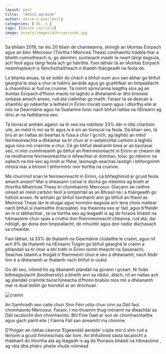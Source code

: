 ```yaml
---
layout: post
title:  "Athrú aeráide"
author: daire-o-maoildeirg
categories: [ Bl. 4 ]
tags: [Daoine cáiliúla]
image: assets/images/athruaeraide.jpg
--- 
```

Sa bhliain 2019, tar éis 20 bliain de chainteanna, shínigh an tAontas Eorpach agus an bloc Mercosur (Tíortha I Meiriceá Theas) comhaontú trádála thar a bheith cuimsitheach is, go deimhin, suntasach maidir le neart táirgí éagsúla, ach feoil agus táirgí feola ach go háirithe. Faoi láthair tá an tAontas Eorpach neamhspleách is féinchothaitheach ó thaobh tháirgeadh na feola de.

Le blianta anuas, tá sé soléir do chách a bhfuil suim acu san ábhar go bhfuil géarghá le stop a chur le hathrú aeráide agus go gcaithfear an timpeallacht a chaomhnú ar fud na cruinne. Tá roinnt spriocanna leagtha síos ag an Aontas Eorpach d’fhonn maolú nó laghdú a dhéanamh ar dhó breoslaí iontaise amach anseo, rud atá ciallmhar go maith. Faraor tá sé deacair a shamhlú go ndéanfar a leithéid in Éirinn murab ioann agus i dtíortha eile ar nós na Gearmáine agus na Sualainne toisc nach bhfuil rialtas na hÉireann ag díriú ar na fadhbanna seo.

Tá tionscal amháin againn sa tír seo ina ndóitear 33% dár n-ídiú charbóin uile, an méid is mó sa tír agus is é sin an tionscal na feola. Dá bharr seo, tá brú ar an rialtas an beartas is fusa a chur I gcrích, ag laghdú an méid feirmeoireachta a dhéantar sa tír chun ár n-astaíochtaí carbóin a laghdú agus níos mó crainnte a chur. Cé go bhfuil dealramh breá ar an bpolasaí seo, ní mór cuimhneamh go bhfuil an fheirmeoireacht in Éirinn ar cheann de na modhanna feirmeoireachta is éifeachtaí ar domhan, toisc go mbíonn na eallach na tíre seo ag innilt ar fhéar, lasmuigh seachas laistigh i bhfoirgnimh mhóra mar a bhíonn I bhformhór mór tíortha na cruinne.

Má chuirimid srian le feirmeoireacht in Eirinn, cá bhfaighimid ár gcuid feola amach anseo? Mar a sheasann cúrsaí is dócha go mbeimis ag brath ar thíortha Mheiriceá Theas trí chomhaontú Mercosur. Glacann sé ceithre oiread an méid carbóin feoil a iompórtáil as an Bhrasíl ná í a tháirgeadh go háitiúil anseo. Ní amháin go bhfuil líomhaintí ann go bhfuil an fheoil as Meiriceá Theas lán le drugaí agus hormóin éagsúla ach lena chois maítear nach bhfuil sí inaimsithe (traceable). Ina theannta seo ar fad, agus b’fhéidir an ní is tábhachtaí , tá na tíortha seo ag leagadh is ag dó foraois bháistí na hAmasóine chun spás a cruthú don fheirmeoireacht chéanna, rud atá, dar ndóigh, go dona don timpeallacht, do mhuintir agus don nádúr dúchasach sa cheantar.

Faoi láthair, tá 33% de thalamh na Gearmáine clúdaithe le crainn, agus níl ach 9% de thalamh na hÉireann.Tuigim go bhfuil géarghá le crainn a phlandáil sa tír (mar a bhí tráth in Éirinn roimh theacht na Sasanach). Seachas talamh a thógáil ó fheirmeoirí chun é seo a dhéanamh, nach féidir linn é a dhéanamh ar thalamh nach bhfuil in úsáid.

Go dtí seo, nílimid fiú ag déanamh plandáil na gcrann i gceart. Ní foláir bithéagsúlacht (biodiversity) a bheith ann sa nádúr, áfach, níl an rialtas ach ag plandáil crainnte burachíneacha d’fhonn brabús níos mó a dhéanamh mar is dual dóibh go hiondúil ar an drochuair.

![crainn](https://i.imgur.com/Tg5VkIz.jpg)

An Samhradh seo caite chuir Sinn Féin vóta chun cinn sa Dáil faoi chomhaontú Mercosur. Faraor, I mo thuairim thug móramh na dteachtaí sa Dáil tacaíocht don chomhaontú. Bhí Fine Gael ar son an chomhaontaithe agus gach páírtí eile ( Fianna Fáil san áireamh) ina choinne

D’fhógair an rialtas céanna ‘Eigeandáil aeráide’ cúpla mín ó shin rud a léiríonn a gcuid fimíneachais dar liom. An bhfuilimid sásta tacaíocht a thabhairt do thíortha atá ag leagadh is ag dó fhoraois bháistí na hAmasóine , ag ráta dhá pháirc pheile chuile nóiméad
